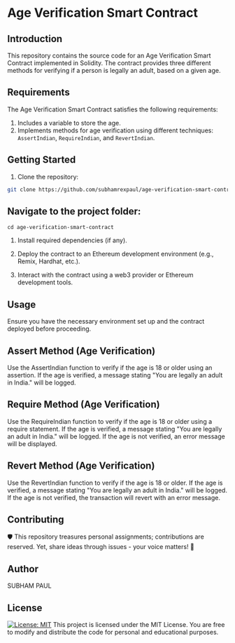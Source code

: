 # Age Verification Smart Contract

## Introduction

This repository contains the source code for an Age Verification Smart Contract implemented in Solidity. The contract provides three different methods for verifying if a person is legally an adult, based on a given age.

## Requirements

The Age Verification Smart Contract satisfies the following requirements:

1. Includes a variable to store the age.
2. Implements methods for age verification using different techniques: `AssertIndian`, `RequireIndian`, and `RevertIndian`.

## Getting Started

1. Clone the repository:

```bash
git clone https://github.com/subhamrexpaul/age-verification-smart-contract.git
```

## Navigate to the project folder:

``cd age-verification-smart-contract``
1. Install required dependencies (if any).

2. Deploy the contract to an Ethereum development environment (e.g., Remix, Hardhat, etc.).

3. Interact with the contract using a web3 provider or Ethereum development tools.

## Usage

Ensure you have the necessary environment set up and the contract deployed before proceeding.

## Assert Method (Age Verification)
Use the AssertIndian function to verify if the age is 18 or older using an assertion. If the age is verified, a message stating "You are legally an adult in India." will be logged.

## Require Method (Age Verification)
Use the RequireIndian function to verify if the age is 18 or older using a require statement. If the age is verified, a message stating "You are legally an adult in India." will be logged. If the age is not verified, an error message will be displayed.

## Revert Method (Age Verification)
Use the RevertIndian function to verify if the age is 18 or older. If the age is verified, a message stating "You are legally an adult in India." will be logged. If the age is not verified, the transaction will revert with an error message.

## Contributing

🛡️ This repository treasures personal assignments; contributions are reserved. Yet, share ideas through issues - your voice matters! 🌟

## Author

SUBHAM PAUL

## License
[![License: MIT](https://img.shields.io/badge/License-MIT-yellow.svg)](https://opensource.org/licenses/MIT)
This project is licensed under the MIT License. You are free to modify and distribute the code for personal and educational purposes.
